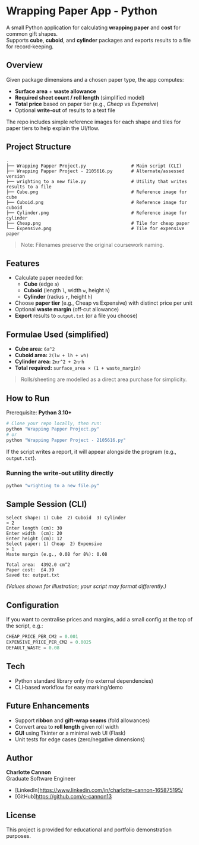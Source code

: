# Wrapping Paper App - Python

A small Python application for calculating **wrapping paper** and **cost** for common gift shapes.  
Supports **cube**, **cuboid**, and **cylinder** packages and exports results to a file for record‑keeping.


## Overview

Given package dimensions and a chosen paper type, the app computes:
- **Surface area** + **waste allowance**
- **Required sheet count / roll length** (simplified model)
- **Total price** based on paper tier (e.g., *Cheap* vs *Expensive*)
- Optional **write‑out** of results to a text file

The repo includes simple reference images for each shape and tiles for paper tiers to help explain the UI/flow.


## Project Structure

```
.
├── Wrapping Papper Project.py                 # Main script (CLI)
├── Wrapping Papper Project - 2105616.py       # Alternate/assessed version
├── wrighting to a new file.py                 # Utility that writes results to a file
├── Cube.png                                   # Reference image for cube
├── Cuboid.png                                 # Reference image for cuboid
├── Cylinder.png                               # Reference image for cylinder
├── Cheap.png                                  # Tile for cheap paper
└── Expensive.png                              # Tile for expensive paper
```

> Note: Filenames preserve the original coursework naming.


## Features

- Calculate paper needed for:
  - **Cube** (edge `a`)
  - **Cuboid** (length `l`, width `w`, height `h`)
  - **Cylinder** (radius `r`, height `h`)
- Choose **paper tier** (e.g., Cheap vs Expensive) with distinct price per unit
- Optional **waste margin** (off‑cut allowance)
- **Export** results to `output.txt` (or a file you choose)


## Formulae Used (simplified)

- **Cube area:** `6a^2`
- **Cuboid area:** `2(lw + lh + wh)`
- **Cylinder area:** `2πr^2 + 2πrh`
- **Total required:** `surface_area × (1 + waste_margin)`

> Rolls/sheeting are modelled as a direct area purchase for simplicity.


## How to Run

Prerequisite: **Python 3.10+**

```bash
# Clone your repo locally, then run:
python "Wrapping Papper Project.py"
# or
python "Wrapping Papper Project - 2105616.py"
```

If the script writes a report, it will appear alongside the program (e.g., `output.txt`).

### Running the write‑out utility directly
```bash
python "wrighting to a new file.py"
```


## Sample Session (CLI)

```
Select shape: 1) Cube  2) Cuboid  3) Cylinder
> 2
Enter length (cm): 30
Enter width  (cm): 20
Enter height (cm): 12
Select paper: 1) Cheap  2) Expensive
> 1
Waste margin (e.g., 0.08 for 8%): 0.08

Total area:  4392.0 cm^2
Paper cost:  £4.39
Saved to: output.txt
```

*(Values shown for illustration; your script may format differently.)*


## Configuration

If you want to centralise prices and margins, add a small config at the top of the script, e.g.:

```python
CHEAP_PRICE_PER_CM2 = 0.001
EXPENSIVE_PRICE_PER_CM2 = 0.0025
DEFAULT_WASTE = 0.08
```


## Tech

- Python standard library only (no external dependencies)
- CLI‑based workflow for easy marking/demo


## Future Enhancements

- Support **ribbon** and **gift‑wrap seams** (fold allowances)
- Convert area to **roll length** given roll width
- **GUI** using Tkinter or a minimal web UI (Flask)
- Unit tests for edge cases (zero/negative dimensions)


## Author

**Charlotte Cannon**  
Graduate Software Engineer  
- [LinkedIn]https://www.linkedin.com/in/charlotte-cannon-165875195/
- [GitHub]https://github.com/c-cannon13


## License

This project is provided for educational and portfolio demonstration purposes.
